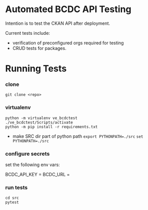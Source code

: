 # Automated BCDC API Testing

Intention is to test the CKAN API after deployment.

Current tests include:
 - verification of preconfigured orgs required for testing
 - CRUD tests for packages.
 
# Running Tests

### clone
`git clone <repo>`

### virtualenv 
```
python -m virtualenv ve_bcdctest
./ve_bcdctest/Scripts/activate
python -m pip install -r requirements.txt
```

* make SRC dir part of python path
`export PYTHONPATH=./src`
`set PYTHONPATH=./src`

### configure secrets
set the following env vars:

BCDC_API_KEY = <api key>
BCDC_URL = <URL>

### run tests
```
cd src
pytest
```
